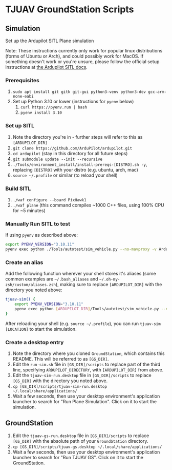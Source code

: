 # TJUAV GroundStation Scripts

## Simulation

Set up the Ardupilot SITL Plane simulation

Note: These instructions currently only work for popular linux distributions (forms of Ubuntu or Arch), and could possibly work for MacOS. 
If something doesn't work or you're unsure, please follow the official setup instructions at [the Ardupilot SITL docs](https://ardupilot.org/dev/docs/sitl-simulator-software-in-the-loop.html).

### Prerequisites

1. `sudo apt install git gitk git-gui python3-venv python3-dev gcc-arm-none-eabi`
2. Set up Python 3.10 or lower (instructions for `pyenv` below)
   1. `curl https://pyenv.run | bash`
   2. `pyenv install 3.10`

### Set up SITL

1. Note the directory you're in - further steps will refer to this as `[ARDUPILOT_DIR]`
2. `git clone https://github.com/ArduPilot/ardupilot.git`
3. `cd ardupilot` (stay in this directory for all future steps)
4. `git submodule update --init --recursive`
5. `./Tools/environment_install/install-prereqs-[DISTRO].sh -y`, replacing `[DISTRO]` with your distro (e.g. ubuntu, arch, mac)
6. `source ~/.profile` or similar (to reload your shell)

### Build SITL

1. `./waf configure --board PixHawk1`
2. `./waf plane` (this command compiles ~1000 C++ files, using 100% CPU for ~5 minutes)

### Manually Run SITL to test

If using `pyenv` as described above:
```bash
export PYENV_VERSION="3.10.11"
pyenv exec python ./Tools/autotest/sim_vehicle.py --no-mavproxy -v ArduPlane
```

### Create an alias

Add the following function wherever your shell stores it's aliases (some common examples are `~/.bash_aliases` and `~/.oh-my-zsh/custom/aliases.zsh`), making sure to replace `[ARDUPILOT_DIR]` with the directory you noted above:
```bash
tjuav-sim() {
    export PYENV_VERSION="3.10.11"
    pyenv exec python [ARDUPILOT_DIR]/Tools/autotest/sim_vehicle.py --no-mavproxy -v ArduPlane --add-param-file [ARDUPILOT_DIR]/Tools/autotest/default_params/avalon.parm -L "$1"
}
```

After reloading your shell (e.g. `source ~/.profile`), you can run `tjuav-sim [LOCATION]` to start the simulation.

### Create a desktop entry

1. Note the directory where you cloned `GroundStation`, which contains this README. This will be referred to as `[GS_DIR]`.
2. Edit the `run-sim.sh` file in `[GS_DIR]/scripts` to replace part of the third line, specifying `ARDUPILOT_DIRECTORY`, with `[ARDUPILOT_DIR]` from above.
3. Edit the `tjuav-sim-run.desktop` file in `[GS_DIR]/scripts` to replace `[GS_DIR]` with the directory you noted above.
4. `cp [GS_DIR]/scripts/tjuav-sim-run.desktop ~/.local/share/applications/`
5. Wait a few seconds, then use your desktop environment's application launcher to search for "Run Plane Simulation". Click on it to start the simulation.

## GroundStation

1. Edit the `tjuav-gs-run.desktop` file in `[GS_DIR]/scripts` to replace `[GS_DIR]` with the absolute path of your `GroundStation` directory.
2. `cp [GS_DIR]/scripts/tjuav-gs.desktop ~/.local/share/applications/`
3. Wait a few seconds, then use your desktop environment's application launcher to search for "Run TJUAV GS". Click on it to start the GroundStation.
